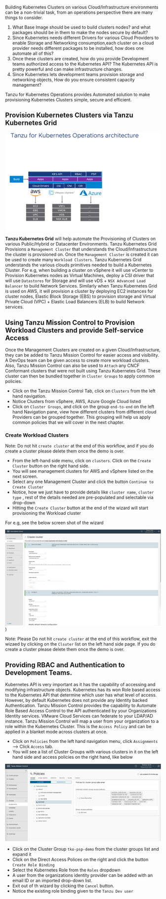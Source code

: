 Building Kubernetes Clusters on various Cloud/Infrastructure environments can be a non-trivial task, from an operations perspective there are many things to consider.

1. What Base Image should be used to build clusters nodes? and what packages should be in them to make the nodes secure by default?
2. Since Kubernetes needs different Drivers for various Cloud Providers to enable Storage and Networking consumption,each cluster on a cloud provider needs different packages to be installed, how does one automate all of this? 
3. Once these clusters are created, how do you provide Development teams authorized access to the Kubernetes API? The Kubernetes API is pretty powerful and can make infrastructure changes.
4. Since Kubernetes lets development teams provision storage and networking objects, How do you ensure consistent capacity management?

Tanzu for Kubernetes Operations provides Automated solution to make provisioning Kubernetes Clusters simple, secure and efficient.

## Provision Kubernetes Clusters via Tanzu Kubernetes Grid

![Tanzu Kubernetes Build](../images/day1-build.png)

**Tanzu Kubernetes Grid** will help automate the Provisioning of Clusters on various Public/Hybrid or Datacenter Environments. Tanzu Kubernetes Grid Provisions a `Management Cluster` that understands the Cloud/Infrastructure the cluster is provisioned on. Once the `Management Cluster` is created it can be used to create many `Workload Clusters`. Tanzu Kubernetes Grid understands the various clouds primitives needed to build a Kubernetes Cluster. For e.g, when building a cluster on vSphere it will use vCenter to Provision Kubernetes nodes as Virtual Machines, deploy a CSI driver that will use `Datastores` for Storage and will use vDS + `NSX Advanced Load Balancer` to build Network Services. Similarly when Tanzu Kubernetes Grid is used on AWS, it will provision a cluster by deploying EC2 instances for cluster nodes, Elastic Block Storage (EBS) to provision storage and Virtual Private Cloud (VPC) + Elastic Load Balancers (ELB) to build Network services.

## Using Tanzu Mission Control to Provision Workload Clusters and provide Self-service Access

Once the Management Clusters are created on a given Cloud/Infrastructure, they can be added to Tanzu Mission Control for easier access and visibility. A DevOps team can be given access to create more workload clusters. Also, Tanzu Mission Control can also be used to `Attach` any CNCF Conformant clusters that were not built using Tanzu Kubernetes Grid. These cluster can then be bundled together in `Cluster Groups` to apply common policies.

- Click on the Tanzu Mission Control Tab, click on `Clusters` from the left hand navigation.
- Notice Clusters from vSphere, AWS, Azure Google Cloud listed
- Click on `Cluster Groups`, and click on the group `end-to-end` on the left hand Navigation pane, view how different clusters from different cloud Providers can be grouped together. This grouping will help us apply common policies that we will cover in the next chapter.

### Create Workload Clusters

Note: Do not hit `create cluster` at the end of this workflow, and if you do create a cluster please delete them once the demo is over.

- From the left-hand side menu, click on `clusters`. Click on the `Create Cluster` button on the right hand side.
- You will see management clusters for AWS and vSphere listed on the next screen.
- Select any one Management Cluster and click the button `Continue to Create Cluster`
- Notice, how we just have to provide details like `cluster name`, `cluster type` , rest of the details needed are pre-populated and selectable via drop-down
- Hitting the `Create Cluster` button at the end of the wizard will start provisioning the Workload cluster

For e.g, see the below screen shot of the wizard

![Cluster Create](../images/aws-cluster-create.png))

Note: Please Do not hit `create cluster` at the end of this workflow, exit the wizaed by clicking on the `Clsuter` list on the left hand side page. If you do create a cluster please delete them once the demo is over.

## Providing RBAC and Authentication to Development Teams.

 Kubernetes API is very important as it has the capability of accessing and modifying infrastructure objects. Kubernetes has its won Role based access to the Kubernetes API that determine which user has what level of access. However, by default Kubernetes does not provide any Identity backed Authentication. Tanzu Mission Control provides the capability to Automate Role Based Access Control to the API authenticated by your Organizations Identity services. VMware Cloud Services can federate to your LDAP/AD instance. Tanzu Mission Control will map a user from your organization to a role within the Kubernetes Cluster. This is the `Access Policy` and can be applied in a blanket mode across clusters at once.

- Click on `Policies` from the left hand navigation menu, click `Assignments` --> Click `Access` tab.
- You will see a list of Cluster Groups with various clusters in it on the left hand side and access policies on the right hand, like below

![Cluster Access Policy](../images/access-rbac.png)

- Click on the Cluster Group `tko-psp-demo` from the cluster groups list and expand it
- Click on the Direct Access Polices on the right and click the button `Create Role Binding`
- Select the Kubernetes Role from the `Roles` dropdown
- A user from the organizations identity provider can be added with an email ID or an imported drop-down list.
- Exit out of th wizard by clicking the `Cancel` button.
- Notice the existing role binding given to the `Tanzu Dev user`
